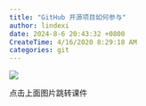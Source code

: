 ```yaml
---
title: "GitHub 开源项目如何参与"
author: lindexi
date: 2024-8-6 20:43:32 +0800
CreateTime: 4/16/2020 8:29:18 AM
categories: git
---
```



<!--more-->


<!-- CreateTime:4/16/2020 8:29:18 AM -->



[![](http://cdn.lindexi.site/lindexi%2F202041682863763.jpg)](https://r302.cc/B4z5Oj)

点击上面图片跳转课件

